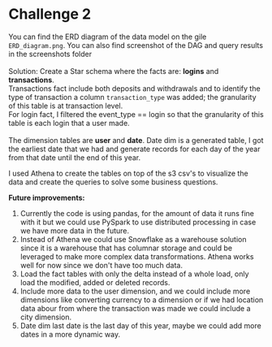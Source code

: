 # Challenge 2

You can find the ERD diagram of the data model on the gile `ERD_diagram.png`.
You can also find screenshot of the DAG and query results in the screenshots folder
<br><br>
Solution:
Create a Star schema where the facts are: **logins** and **transactions**.<br> 
Transactions fact include both deposits and withdrawals and to identify the type of transaction a column `transaction_type` 
was added; the granularity of this table is at transaction level.<br>
For login fact, I filtered the event_type == login so that the granularity of this table is each login that a user made. <br><br>
The dimension tables are **user** and **date**. Date dim is a generated table, I got the earliest date that we had and generate records for each day of the year from that date until the end of this year.

I used Athena to create the tables on top of the s3 csv's to visualize the data and create the queries to solve some business questions. 

**Future improvements:** <br>
1. Currently the code is using pandas, for the amount of data it runs fine with it but we could use PySpark to use distributed processing in case we have more data in the future.
2. Instead of Athena we could use Snowflake as a warehouse solution since it is a warehouse that has columnar storage and could be leveraged to make more complex data transformations. Athena works well for now since we don't have too much data.
3. Load the fact tables with only the delta instead of a whole load, only load the modified, added or deleted records.
4. Include more data to the user dimension, and we could include more dimensions like converting currency to a dimension or if we had location data abour from where the transaction was made we could include a city dimension. 
5. Date dim last date is the last day of this year, maybe we could add more dates in a more dynamic way. 
